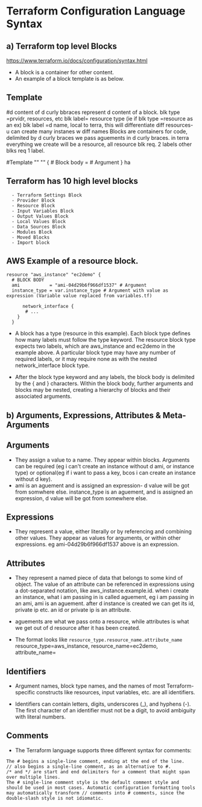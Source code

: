 # Terraform Configuration Language Syntax

## a) **Terraform top level Blocks**
https://www.terraform.io/docs/configuration/syntax.html
- A block is a container for other content.
- An example of a block template is as below.
## Template
#d content of d curly bbraces represent d content of a block.
blk type =prvidr, resources, etc
blk label= resource type (ie if blk type =resource as an ex)
blk label =d name, local to terra, this will differentiate diff resources- u can create many instanes w diff names
Blocks are containers for code, delimited by d curly braces
we pass aguements in d curly braces.
in terra everything we create will be a resource, all resource blk req. 2 labels
other blks req 1 label.

#Template
     <BLOCK TYPE> "<BLOCK LABEL>" "<BLOCK LABEL>"   {
       # Block body
      <IDENTIFIER> = <EXPRESSION> # Argument
     }
ha
## Terraform has 10 high level blocks
      - Terraform Settings Block
      - Provider Block
      - Resource Block
      - Input Variables Block
      - Output Values Block
      - Local Values Block
      - Data Sources Block
      - Modules Block
      - Moved Blocks
      - Import block

## AWS Example of a resource block.
```
resource "aws_instance" "ec2demo" {
  # BLOCK BODY
  ami           = "ami-04d29b6f966df1537" # Argument
  instance_type = var.instance_type # Argument with value as expression (Variable value replaced from variables.tf)

      network_interface {
       # ...
    }
  }
```
- A block has a type (resource in this example). Each block type defines how many labels must follow the type keyword. The resource block type expects two labels, which are aws_instance and ec2demo in the example above. A particular block type may have any number of required labels, or it may require none as with the nested network_interface block type.

- After the block type keyword and any labels, the block body is delimited by the { and } characters. Within the block body, further arguments and blocks may be nested, creating a hierarchy of blocks and their associated arguments.

## b) **Arguments, Expressions, Attributes & Meta-Arguments**

## Arguments
- They assign a value to a name. They appear within blocks. Arguments can be required (eg i can't create an instance without d ami, or instance type) or optional(eg if i want to pass a key, bcos i can create an instance without d key).
- ami is an aguement and is assigned an expression- d value will be got from somwhere else. instance_type is an aguement, and is assigned an expression, d value will be got from somewhere else.

## Expressions
- They represent a value, either literally or by referencing and combining other values. They appear as values for arguments, or within other expressions.
eg ami-04d29b6f966df1537 above is an expression.


## Attributes
- They represent a named piece of data that belongs to some kind of object. The value of an attribute can be referenced in expressions using a dot-separated notation, like aws_instance.example.id. when i create an instance, what i am passing in is called aguement, eg i am passing in an ami, ami is an aguement. after d instance is created
 we can get its id, private ip etc. an id or private ip is an attribute.
- aguements are what we pass onto a resource, while attributes is what we get out of d resource after it has been created.
  
- The format looks like `resource_type.resource_name.attribute_name`
resource_type=aws_instance, resource_name=ec2demo, attribute_name=
  

## Identifiers
- Argument names, block type names, and the names of most Terraform-specific constructs like resources, input variables, etc. are all identifiers.

- Identifiers can contain letters, digits, underscores (_), and hyphens (-). The first character of an identifier must not be a digit, to avoid ambiguity with literal numbers.

## Comments
- The Terraform language supports three different syntax for comments:
```
The # begins a single-line comment, ending at the end of the line.
// also begins a single-line comment, as an alternative to #.
/* and */ are start and end delimiters for a comment that might span over multiple lines.
The # single-line comment style is the default comment style and should be used in most cases. Automatic configuration formatting tools may automatically transform // comments into # comments, since the double-slash style is not idiomatic.
```

